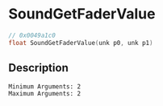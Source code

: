 # SoundGetFaderValue
```c
// 0x0049a1c0
float SoundGetFaderValue(unk p0, unk p1)
```
## Description
```
Minimum Arguments: 2
Maximum Arguments: 2
```
